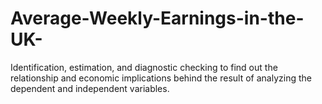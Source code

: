 # Average-Weekly-Earnings-in-the-UK-
Identification, estimation, and diagnostic checking to find out the relationship and economic implications behind the result of analyzing the dependent and independent variables.
